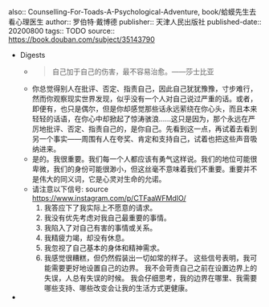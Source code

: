 also:: Counselling-For-Toads-A-Psychological-Adventure, book/蛤蟆先生去看心理医生
author:: 罗伯特·戴博德
publisher:: 天津人民出版社
published-date:: 20200800
tags:: TODO
source:: https://book.douban.com/subject/35143790

- Digests
  - > 自己加于自己的伤害，最不容易治愈。——莎士比亚
  - 你总觉得别人在批评、否定、指责自己，因此自己犹犹豫豫，寸步难行，然而你观察现实世界发现，似乎没有一个人对自己说过严重的话。或者，即便有，也只是偶尔，但是你却感觉那些话永远萦绕在你心头，而且本来轻轻的话语，在你心中却掀起了惊涛骇浪……这只是因为，那个永远在严厉地批评、否定、指责自己的，是你自己。先看到这一点，再试着去看到另一个事实——周围有人在夸奖、肯定和支持自己，试着也把这些声音吸纳进来。
  - 是的。我很重要。我们每一个人都应该有勇气这样说。我们的地位可能很卑微，我们的身份可能很渺小，但这丝毫不意味着我们不重要。重要并不是伟大的同义词，它是心灵对生命的允诺。
  - 请注意以下信号: source https://www.instagram.com/p/CTFaaWFMdIO/
      1. 我答应下了我实际上不愿意的请求。
      2. 我没有优先考虑对我自己最重要的事情。
      3. 我陷入了对自己有害的事情或关系。
      4. 我精疲力竭，却没有休息。
      5. 我忽视了自己基本的身体和精神需求。
      6. 我感觉很糟糕，但仍然假装出一切如常的样子。
     这些信号表明，我可能需要更好地设置自己的边界。
     我不会苛责自己之前在设置边界上的失误，人总有失误的时候。
     我会仔细思考，我的边界在哪里、我需要哪些支持、哪些改变会让我的生活方式更健康。
-